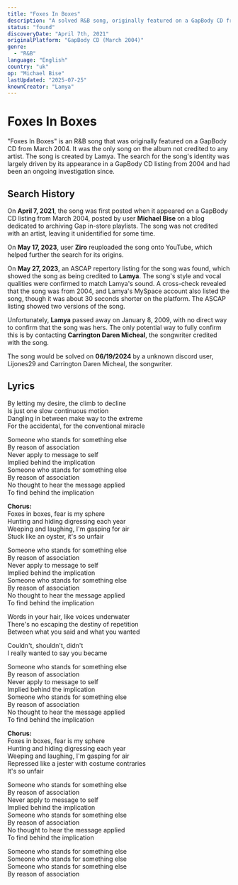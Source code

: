 ```yaml
---
title: "Foxes In Boxes"
description: "A solved R&B song, originally featured on a GapBody CD from March 2004."
status: "found"
discoveryDate: "April 7th, 2021"
originalPlatform: "GapBody CD (March 2004)"
genre: 
  - "R&B"
language: "English"
country: "uk"
op: "Michael Bise"
lastUpdated: "2025-07-25"
knownCreator: "Lamya"
---
```



# Foxes In Boxes

"Foxes In Boxes" is an  R&B song that was originally featured on a GapBody CD from March 2004. It was the only song on the album not credited to any artist. The song is created by Lamya. The search for the song's identity was largely driven by its appearance in a GapBody CD listing from 2004 and had been an ongoing investigation since.

## Search History

On **April 7, 2021**, the song was first posted when it appeared on a GapBody CD listing from March 2004, posted by user **Michael Bise** on a blog dedicated to archiving Gap in-store playlists. The song was not credited with an artist, leaving it unidentified for some time.

On **May 17, 2023**, user **Ziro** reuploaded the song onto YouTube, which helped further the search for its origins.

On **May 27, 2023**, an ASCAP repertory listing for the song was found, which showed the song as being credited to **Lamya**. The song's style and vocal qualities were confirmed to match Lamya's sound. A cross-check revealed that the song was from 2004, and Lamya's MySpace account also listed the song, though it was about 30 seconds shorter on the platform. The ASCAP listing showed two versions of the song.

Unfortunately, **Lamya** passed away on January 8, 2009, with no direct way to confirm that the song was hers. The only potential way to fully confirm this is by contacting **Carrington Daren Micheal**, the songwriter credited with the song.

The song would be solved on **06/19/2024** by a unknown discord user, Lijones29 and Carrington Daren Micheal, the songwriter.

## Lyrics

By letting my desire, the climb to decline  
Is just one slow continuous motion  
Dangling in between make way to the extreme  
For the accidental, for the conventional miracle  

Someone who stands for something else  
By reason of association  
Never apply to message to self  
Implied behind the implication  
Someone who stands for something else  
By reason of association  
No thought to hear the message applied  
To find behind the implication  

**Chorus:**  
Foxes in boxes, fear is my sphere  
Hunting and hiding digressing each year  
Weeping and laughing, I'm gasping for air  
Stuck like an oyster, it's so unfair  

Someone who stands for something else  
By reason of association  
Never apply to message to self  
Implied behind the implication  
Someone who stands for something else  
By reason of association  
No thought to hear the message applied  
To find behind the implication  

Words in your hair, like voices underwater  
There's no escaping the destiny of repetition  
Between what you said and what you wanted  

Couldn't, shouldn't, didn't  
I really wanted to say you became  

Someone who stands for something else  
By reason of association  
Never apply to message to self  
Implied behind the implication  
Someone who stands for something else  
By reason of association  
No thought to hear the message applied  
To find behind the implication  

**Chorus:**  
Foxes in boxes, fear is my sphere  
Hunting and hiding digressing each year  
Weeping and laughing, I'm gasping for air  
Repressed like a jester with costume contraries  
It's so unfair  

Someone who stands for something else  
By reason of association  
Never apply to message to self  
Implied behind the implication  
Someone who stands for something else  
By reason of association  
No thought to hear the message applied  
To find behind the implication  

Someone who stands for something else  
Someone who stands for something else  
Someone who stands for something else  
By reason of association  





